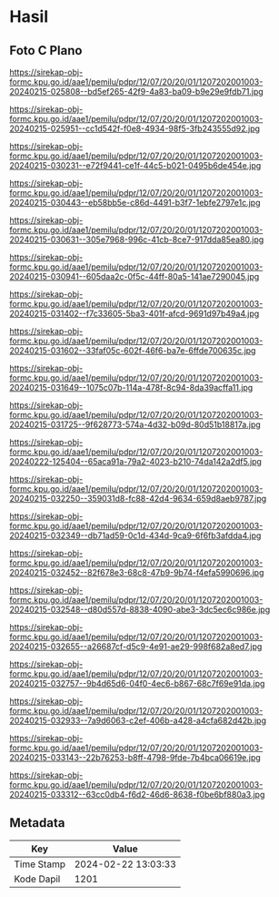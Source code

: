 # Hasil

## Foto C Plano

https://sirekap-obj-formc.kpu.go.id/aae1/pemilu/pdpr/12/07/20/20/01/1207202001003-20240215-025808--bd5ef265-42f9-4a83-ba09-b9e29e9fdb71.jpg

https://sirekap-obj-formc.kpu.go.id/aae1/pemilu/pdpr/12/07/20/20/01/1207202001003-20240215-025951--cc1d542f-f0e8-4934-98f5-3fb243555d92.jpg

https://sirekap-obj-formc.kpu.go.id/aae1/pemilu/pdpr/12/07/20/20/01/1207202001003-20240215-030231--e72f9441-ce1f-44c5-b021-0495b6de454e.jpg

https://sirekap-obj-formc.kpu.go.id/aae1/pemilu/pdpr/12/07/20/20/01/1207202001003-20240215-030443--eb58bb5e-c86d-4491-b3f7-1ebfe2797e1c.jpg

https://sirekap-obj-formc.kpu.go.id/aae1/pemilu/pdpr/12/07/20/20/01/1207202001003-20240215-030631--305e7968-996c-41cb-8ce7-917dda85ea80.jpg

https://sirekap-obj-formc.kpu.go.id/aae1/pemilu/pdpr/12/07/20/20/01/1207202001003-20240215-030941--605daa2c-0f5c-44ff-80a5-141ae7290045.jpg

https://sirekap-obj-formc.kpu.go.id/aae1/pemilu/pdpr/12/07/20/20/01/1207202001003-20240215-031402--f7c33605-5ba3-401f-afcd-9691d97b49a4.jpg

https://sirekap-obj-formc.kpu.go.id/aae1/pemilu/pdpr/12/07/20/20/01/1207202001003-20240215-031602--33faf05c-602f-46f6-ba7e-6ffde700635c.jpg

https://sirekap-obj-formc.kpu.go.id/aae1/pemilu/pdpr/12/07/20/20/01/1207202001003-20240215-031649--1075c07b-114a-478f-8c94-8da39acffa11.jpg

https://sirekap-obj-formc.kpu.go.id/aae1/pemilu/pdpr/12/07/20/20/01/1207202001003-20240215-031725--9f628773-574a-4d32-b09d-80d51b18817a.jpg

https://sirekap-obj-formc.kpu.go.id/aae1/pemilu/pdpr/12/07/20/20/01/1207202001003-20240222-125404--65aca91a-79a2-4023-b210-74da142a2df5.jpg

https://sirekap-obj-formc.kpu.go.id/aae1/pemilu/pdpr/12/07/20/20/01/1207202001003-20240215-032250--359031d8-fc88-42d4-9634-659d8aeb9787.jpg

https://sirekap-obj-formc.kpu.go.id/aae1/pemilu/pdpr/12/07/20/20/01/1207202001003-20240215-032349--db71ad59-0c1d-434d-9ca9-6f6fb3afdda4.jpg

https://sirekap-obj-formc.kpu.go.id/aae1/pemilu/pdpr/12/07/20/20/01/1207202001003-20240215-032452--82f678e3-68c8-47b9-9b74-f4efa5990696.jpg

https://sirekap-obj-formc.kpu.go.id/aae1/pemilu/pdpr/12/07/20/20/01/1207202001003-20240215-032548--d80d557d-8838-4090-abe3-3dc5ec6c986e.jpg

https://sirekap-obj-formc.kpu.go.id/aae1/pemilu/pdpr/12/07/20/20/01/1207202001003-20240215-032655--a26687cf-d5c9-4e91-ae29-998f682a8ed7.jpg

https://sirekap-obj-formc.kpu.go.id/aae1/pemilu/pdpr/12/07/20/20/01/1207202001003-20240215-032757--9b4d65d6-04f0-4ec6-b867-68c7f69e91da.jpg

https://sirekap-obj-formc.kpu.go.id/aae1/pemilu/pdpr/12/07/20/20/01/1207202001003-20240215-032933--7a9d6063-c2ef-406b-a428-a4cfa682d42b.jpg

https://sirekap-obj-formc.kpu.go.id/aae1/pemilu/pdpr/12/07/20/20/01/1207202001003-20240215-033143--22b76253-b8ff-4798-9fde-7b4bca06619e.jpg

https://sirekap-obj-formc.kpu.go.id/aae1/pemilu/pdpr/12/07/20/20/01/1207202001003-20240215-033312--63cc0db4-f6d2-46d6-8638-f0be6bf880a3.jpg


## Metadata

| Key        | Value               |
| ---------- | ------------------- |
| Time Stamp | 2024-02-22 13:03:33 |
| Kode Dapil | 1201                |



